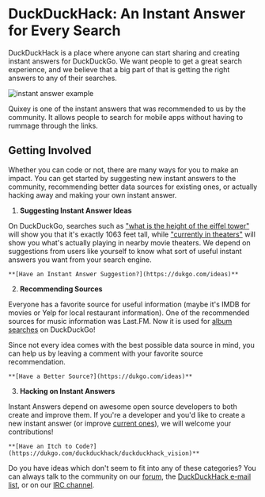 # DuckDuckHack: An Instant Answer for Every Search

DuckDuckHack is a place where anyone can start sharing and creating instant answers for DuckDuckGo. We want people to get a great search experience, and we believe that a big part of that is getting the right answers to any of their searches.

![instant answer example](https://raw.github.com/duckduckgo/duckduckgo-documentation/master/duckduckhack/assets/app_search_example.png)

Quixey is one of the instant answers that was recommended to us by the community. It allows people to search for mobile apps without having to rummage through the links.

## Getting Involved

Whether you can code or not, there are many ways for you to make an impact. You can get started by suggesting new instant answers to the community, recommending better data sources for existing ones, or actually hacking away and making your own instant answer.

1. **Suggesting Instant Answer Ideas**

  On DuckDuckGo, searches such as ["what is the height of the eiffel tower"](https://duckduckgo.com/?q=what+is+the+height+of+the+eiffel+tower) will show you that it's exactly 1063 feet tall, while ["currently in theaters"](https://duckduckgo.com/?q=currently+in+theaters) will show you what's actually playing in nearby movie theaters.  We depend on suggestions from users like yourself to know what sort of useful instant answers you want from your search engine.

    **[Have an Instant Answer Suggestion?](https://dukgo.com/ideas)**

2. **Recommending Sources**

  Everyone has a favorite source for useful information (maybe it's IMDB for movies or Yelp for local restaurant information). One of the recommended sources for music information was Last.FM. Now it is used for [album searches](https://duckduckgo.com/?q=Dookie+album+by+greenday) on DuckDuckGo!

  Since not every idea comes with the best possible data source in mind, you can help us by leaving a comment with your favorite source recommendation.

    **[Have a Better Source?](https://dukgo.com/ideas)**

3. **Hacking on Instant Answers**

  Instant Answers depend on awesome open source developers to both create and improve them. If you're a developer and you'd like to create a new instant answer (or improve [current ones](https://duckduckgo.com/goodies)), we will welcome your contributions!

    **[Have an Itch to Code?](https://dukgo.com/duckduckhack/duckduckhack_vision)**

Do you have ideas which don't seem to fit into any of these categories? You can always talk to the community on our [forum](https://dukgo.com/forum), the [DuckDuckHack e-mail list](https://www.listbox.com/subscribe/?list_id=197814), or on our [IRC channel](http://webchat.freenode.net/?channels=duckduckgo).
